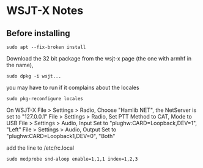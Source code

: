 # WSJT-X Notes

## Before installing
```
sudo apt --fix-broken install
```

Download the 32 bit package from the wsjt-x page (the one with armhf in the name),

```
sudo dpkg -i wsjt...
```

you may have to run if it complains about the locales

```
sudo pkg-reconfigure locales
```

On WSJT-X
File > Settings > Radio, Choose "Hamlib NET", the NetServer is set to "127.0.0.1"
File > Settings > Radio, Set PTT Method to CAT, Mode to USB 
File > Settings > Audio, Input Set to "plughw:CARD=Loopback,DEV=1", "Left"
File > Settings > Audio, Output Set to "plughw:CARD=Loopback1,DEV=0", "Both"

add the line to /etc/rc.local

```
sudo modprobe snd-aloop enable=1,1,1 index=1,2,3 
```
